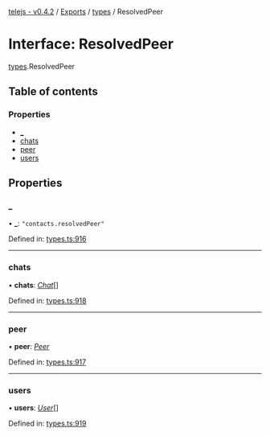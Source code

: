 [telejs - v0.4.2](../README.md) / [Exports](../modules.md) / [types](../modules/types.md) / ResolvedPeer

# Interface: ResolvedPeer

[types](../modules/types.md).ResolvedPeer

## Table of contents

### Properties

- [\_](types.resolvedpeer.md#_)
- [chats](types.resolvedpeer.md#chats)
- [peer](types.resolvedpeer.md#peer)
- [users](types.resolvedpeer.md#users)

## Properties

### \_

• **\_**: ``"contacts.resolvedPeer"``

Defined in: [types.ts:916](https://github.com/telejs/telejs/blob/64a8dcf/src/types.ts#L916)

___

### chats

• **chats**: [*Chat*](../modules/types.md#chat)[]

Defined in: [types.ts:918](https://github.com/telejs/telejs/blob/64a8dcf/src/types.ts#L918)

___

### peer

• **peer**: [*Peer*](../modules/types.md#peer)

Defined in: [types.ts:917](https://github.com/telejs/telejs/blob/64a8dcf/src/types.ts#L917)

___

### users

• **users**: [*User*](../modules/types.md#user)[]

Defined in: [types.ts:919](https://github.com/telejs/telejs/blob/64a8dcf/src/types.ts#L919)
